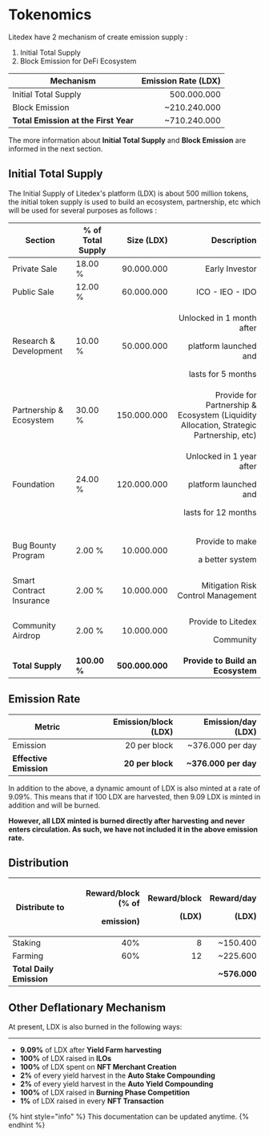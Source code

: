 # Tokenomics

Litedex have 2 mechanism of create emission supply :

1. Initial Total Supply
2. Block Emission for DeFi Ecosystem

| **Mechanism**                        | **Emission Rate (LDX)** |
| ------------------------------------ | ----------------------: |
| Initial Total Supply                 |             500.000.000 |
| Block Emission                       |           \~210.240.000 |
| **Total Emission at the First Year** |           \~710.240.000 |

The more information about **Initial Total Supply** and **Block Emission** are informed in the next section.

## Initial Total Supply

The Initial Supply of Litedex's platform (LDX) is about 500 million tokens, the initial token supply is used to build an ecosystem, partnership, etc which will be used for several purposes as follows :&#x20;

| **Section**              | % of Total Supply |      Size (LDX) |                                                                               Description |
| ------------------------ | ----------------- | --------------: | ----------------------------------------------------------------------------------------: |
| Private Sale             | 18.00 %           |      90.000.000 |                                                                           Early Investor  |
| Public Sale              | 12.00 %           |      60.000.000 |                                                                           ICO - IEO - IDO |
| Research & Development   | 10.00 %           |      50.000.000 | <p>Unlocked in 1 month after </p><p>platform launched and </p><p>lasts for 5 months  </p> |
| Partnership & Ecosystem  | 30.00 %           |     150.000.000 |   Provide for Partnership & Ecosystem (Liquidity Allocation, Strategic Partnership, etc)  |
| Foundation               | 24.00 %           |     120.000.000 |     <p>Unlocked in 1 year after</p><p>platform launched and</p><p>lasts for 12 months</p> |
| Bug Bounty Program       | 2.00 %            |      10.000.000 |                                             <p>Provide to make </p><p>a better system</p> |
| Smart Contract Insurance | 2.00 %            |      10.000.000 |                                                        Mitigation Risk Control Management |
| Community Airdrop        | 2.00 %            |      10.000.000 |                                                <p>Provide to Litedex </p><p>Community</p> |
| **Total Supply**         | **100.00 %**      | **500.000.000** |                                                         **Provide to Build an Ecosystem** |

## Emission Rate

| **Metric**             | **Emission/block (LDX)** | **Emission/day (LDX)** |
| ---------------------- | -----------------------: | ---------------------: |
| Emission               |             20 per block |      \~376.000 per day |
| **Effective Emission** |         **20 per block** |  **\~376.000 per day** |

In addition to the above, a dynamic amount of LDX is also minted at a rate of 9.09%. This means that if 100 LDX are harvested, then 9.09 LDX is minted in addition and will be burned.

**However, all LDX minted is burned directly after harvesting** **and never enters circulation. As such, we have not included it in the above emission rate.**

## Distribution

| **Distribute to**        | <p><strong>Reward/block (% of</strong> </p><p><strong>emission)</strong></p> | <p><strong>Reward/block</strong> </p><p><strong>(LDX)</strong></p> | <p><strong>Reward/day</strong> </p><p><strong>(LDX)</strong></p> |
| ------------------------ | ---------------------------------------------------------------------------: | -----------------------------------------------------------------: | ---------------------------------------------------------------: |
| Staking                  |                                                                          40% |                                                                  8 |                                                        \~150.400 |
| Farming                  |                                                                          60% |                                                                 12 |                                                        \~225.600 |
| **Total Daily Emission** |                                                                              |                                                                    |                                                    **\~576.000** |

## **Other Deflationary Mechanism** <a href="#other-deflationary-mechanics" id="other-deflationary-mechanics"></a>

At present, LDX is also burned in the following ways:

****

* **9.09%** of LDX after **Yield Farm harvesting**
* **100%** of LDX raised in **ILOs**
* **100%** of LDX spent on **NFT Merchant Creation**&#x20;
* **2%** of every yield harvest in the **Auto Stake Compounding**
* **2%** of every yield harvest in the **Auto Yield Compounding**
* **100%** of LDX raised in **Burning Phase Competition**
* **1%** of LDX raised in every **NFT Transaction**&#x20;

{% hint style="info" %}
This documentation can be updated anytime.
{% endhint %}
